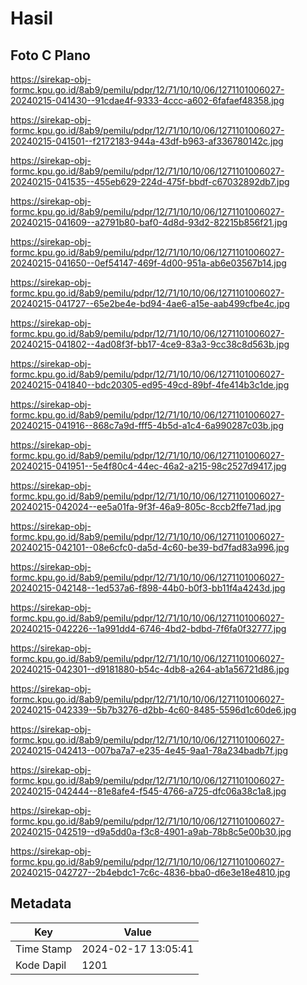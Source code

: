 # Hasil

## Foto C Plano

https://sirekap-obj-formc.kpu.go.id/8ab9/pemilu/pdpr/12/71/10/10/06/1271101006027-20240215-041430--91cdae4f-9333-4ccc-a602-6fafaef48358.jpg

https://sirekap-obj-formc.kpu.go.id/8ab9/pemilu/pdpr/12/71/10/10/06/1271101006027-20240215-041501--f2172183-944a-43df-b963-af336780142c.jpg

https://sirekap-obj-formc.kpu.go.id/8ab9/pemilu/pdpr/12/71/10/10/06/1271101006027-20240215-041535--455eb629-224d-475f-bbdf-c67032892db7.jpg

https://sirekap-obj-formc.kpu.go.id/8ab9/pemilu/pdpr/12/71/10/10/06/1271101006027-20240215-041609--a2791b80-baf0-4d8d-93d2-82215b856f21.jpg

https://sirekap-obj-formc.kpu.go.id/8ab9/pemilu/pdpr/12/71/10/10/06/1271101006027-20240215-041650--0ef54147-469f-4d00-951a-ab6e03567b14.jpg

https://sirekap-obj-formc.kpu.go.id/8ab9/pemilu/pdpr/12/71/10/10/06/1271101006027-20240215-041727--65e2be4e-bd94-4ae6-a15e-aab499cfbe4c.jpg

https://sirekap-obj-formc.kpu.go.id/8ab9/pemilu/pdpr/12/71/10/10/06/1271101006027-20240215-041802--4ad08f3f-bb17-4ce9-83a3-9cc38c8d563b.jpg

https://sirekap-obj-formc.kpu.go.id/8ab9/pemilu/pdpr/12/71/10/10/06/1271101006027-20240215-041840--bdc20305-ed95-49cd-89bf-4fe414b3c1de.jpg

https://sirekap-obj-formc.kpu.go.id/8ab9/pemilu/pdpr/12/71/10/10/06/1271101006027-20240215-041916--868c7a9d-fff5-4b5d-a1c4-6a990287c03b.jpg

https://sirekap-obj-formc.kpu.go.id/8ab9/pemilu/pdpr/12/71/10/10/06/1271101006027-20240215-041951--5e4f80c4-44ec-46a2-a215-98c2527d9417.jpg

https://sirekap-obj-formc.kpu.go.id/8ab9/pemilu/pdpr/12/71/10/10/06/1271101006027-20240215-042024--ee5a01fa-9f3f-46a9-805c-8ccb2ffe71ad.jpg

https://sirekap-obj-formc.kpu.go.id/8ab9/pemilu/pdpr/12/71/10/10/06/1271101006027-20240215-042101--08e6cfc0-da5d-4c60-be39-bd7fad83a996.jpg

https://sirekap-obj-formc.kpu.go.id/8ab9/pemilu/pdpr/12/71/10/10/06/1271101006027-20240215-042148--1ed537a6-f898-44b0-b0f3-bb11f4a4243d.jpg

https://sirekap-obj-formc.kpu.go.id/8ab9/pemilu/pdpr/12/71/10/10/06/1271101006027-20240215-042226--1a991dd4-6746-4bd2-bdbd-7f6fa0f32777.jpg

https://sirekap-obj-formc.kpu.go.id/8ab9/pemilu/pdpr/12/71/10/10/06/1271101006027-20240215-042301--d9181880-b54c-4db8-a264-ab1a56721d86.jpg

https://sirekap-obj-formc.kpu.go.id/8ab9/pemilu/pdpr/12/71/10/10/06/1271101006027-20240215-042339--5b7b3276-d2bb-4c60-8485-5596d1c60de6.jpg

https://sirekap-obj-formc.kpu.go.id/8ab9/pemilu/pdpr/12/71/10/10/06/1271101006027-20240215-042413--007ba7a7-e235-4e45-9aa1-78a234badb7f.jpg

https://sirekap-obj-formc.kpu.go.id/8ab9/pemilu/pdpr/12/71/10/10/06/1271101006027-20240215-042444--81e8afe4-f545-4766-a725-dfc06a38c1a8.jpg

https://sirekap-obj-formc.kpu.go.id/8ab9/pemilu/pdpr/12/71/10/10/06/1271101006027-20240215-042519--d9a5dd0a-f3c8-4901-a9ab-78b8c5e00b30.jpg

https://sirekap-obj-formc.kpu.go.id/8ab9/pemilu/pdpr/12/71/10/10/06/1271101006027-20240215-042727--2b4ebdc1-7c6c-4836-bba0-d6e3e18e4810.jpg


## Metadata

| Key        | Value               |
| ---------- | ------------------- |
| Time Stamp | 2024-02-17 13:05:41 |
| Kode Dapil | 1201                |



